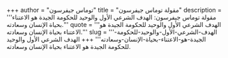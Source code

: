 +++
author = "توماس جيفرسون"
title = "مقولة توماس جيفرسون"
description = '''مقولة توماس جيفرسون: الهدف الشرعي الأول والوحيد للحكومة الجيدة هو الاعتناء بحياة الإنسان وسعادته.'''
quote = '''الهدف الشرعي الأول والوحيد للحكومة الجيدة هو الاعتناء بحياة الإنسان وسعادته.'''
slug = '''الهدف-الشرعي-الأول-والوحيد-للحكومة-الجيدة-هو-الاعتناء-بحياة-الإنسان-وسعادته'''
+++
الهدف الشرعي الأول والوحيد للحكومة الجيدة هو الاعتناء بحياة الإنسان وسعادته.

